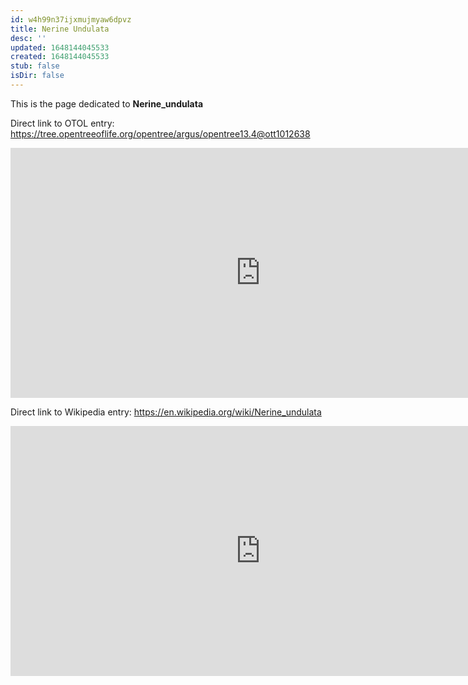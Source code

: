 ```yaml
---
id: w4h99n37ijxmujmyaw6dpvz
title: Nerine Undulata
desc: ''
updated: 1648144045533
created: 1648144045533
stub: false
isDir: false
---
```

This is the page dedicated to **Nerine_undulata**


Direct link to OTOL entry: https://tree.opentreeoflife.org/opentree/argus/opentree13.4@ott1012638



<html>
    <body>
    <iframe src="https://tree.opentreeoflife.org/opentree/argus/opentree13.4@ott1012638"
    width="800" height="400" frameborder="0" allowfullscreen> </iframe>
    </body>
</html>
    


Direct link to Wikipedia entry: https://en.wikipedia.org/wiki/Nerine_undulata



<html>
    <body>
    <iframe src="https://en.wikipedia.org/wiki/Nerine_undulata"
    width="800" height="400" frameborder="0" allowfullscreen> </iframe>
    </body>
</html>
    
